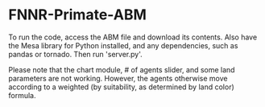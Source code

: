 # FNNR-Primate-ABM

To run the code, access the ABM file and download its contents.
Also have the Mesa library for Python installed, and any dependencies, such as pandas or tornado.
Then run 'server.py'.

Please note that the chart module, # of agents slider, and some land parameters are not working.
However, the agents otherwise move according to a weighted (by suitability, as determined by land color) formula.
